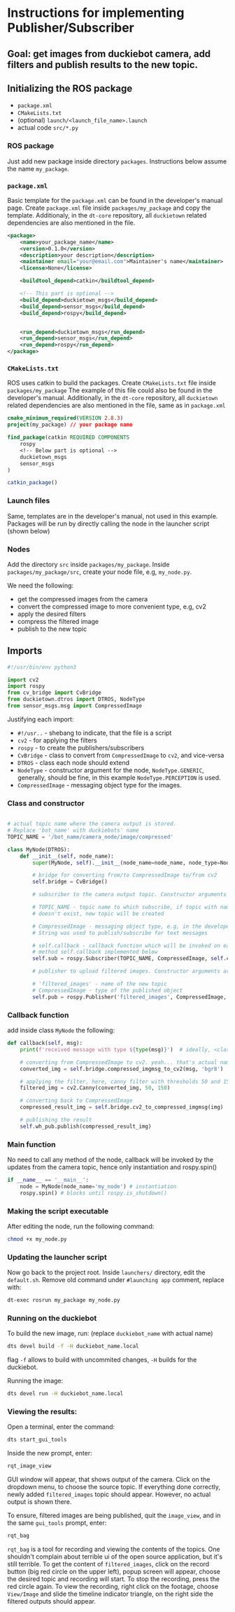 # Instructions for implementing Publisher/Subscriber

## Goal: get images from duckiebot camera, add filters and publish results to the new topic.

## Initializing the ROS package
* `package.xml`
* `CMakeLists.txt`
* (optional) `launch/<launch_file_name>.launch`
* actual code `src/*.py`

### ROS package
Just add new package inside directory `packages`. Instructions below assume the name `my_package`.

### `package.xml`

Basic template for the `package.xml` can be found in the developer's manual page.
Create `package.xml` file inside `packages/my_package` and copy the template. 
Additionaly, in the `dt-core` repository, all `duckietown` related dependencies are also
mentioned in the file.

```xml
<package>
    <name>your_package_name</name>
    <version>0.1.0</version>
    <description>your description</description>
    <maintainer email="your@email.com">Maintainer's name</maintainer>
    <license>None</license>

    <buildtool_depend>catkin</buildtool_depend>

    <!-- This part is optional -->
    <build_depend>duckietown_msgs</build_depend>
    <build_depend>sensor_msgs</build_depend>
    <build_depend>rospy</build_depend>


    <run_depend>duckietown_msgs</run_depend>
    <run_depend>sensor_msgs</run_depend>
    <run_depend>rospy</run_depend>
</package>
```

### `CMakeLists.txt`
ROS uses catkin to build the packages. Create `CMakeLists.txt` file inside `packages/my_package` The example of this file could also be found in the developer's manual. Additionally, in the `dt-core` repository, all `duckietown` related
dependencies are also mentioned in the file, same as in `package.xml`

```cmake
cmake_minimum_required(VERSION 2.8.3)
project(my_package) // your package name

find_package(catkin REQUIRED COMPONENTS
    rospy
    <!-- Below part is optional -->
    duckietown_msgs
    sensor_msgs
)

catkin_package()

```

### Launch files
Same, templates are in the developer's manual, not used in this example. Packages will be run
by directly calling the node in the launcher script (shown below)



### Nodes
Add the directory `src` inside `packages/my_package`. Inside `packages/my_package/src`, create
your node file, e.g, `my_node.py`.

We need the following:

* get the compressed images from the camera
* convert the compressed image to more convenient type, e.g, cv2
* apply the desired filters
* compress the filtered image
* publish to the new topic

## Imports
```py
#!/usr/bin/env python3

import cv2
import rospy
from cv_bridge import CvBridge
from duckietown.dtros import DTROS, NodeType
from sensor_msgs.msg import CompressedImage
```
Justifying each import:
- `#!/usr..` - shebang to indicate, that the file is a script
- `cv2` - for applying the filters
- `rospy` - to create the publishers/subscribers
- `CvBridge` - class to convert from `CompressedImage` to `cv2`, and vice-versa
- `DTROS` - class each node should extend
- `NodeType` - constructor argument for the node, `NodeType.GENERIC`, generally,
should be fine, in this example `NodeType.PERCEPTION` is used.
- `CompressedImage` - messaging object type for the images.

### Class and constructor
```py

# actual topic name where the camera output is stored.
# Replace 'bot_name' with duckiebots' name
TOPIC_NAME = '/bot_name/camera_node/image/compressed'

class MyNode(DTROS):
    def __init__(self, node_name):
        super(MyNode, self).__init__(node_name=node_name, node_type=NodeType.PERCEPTION)

        # bridge for converting from/to CompressedImage to/from cv2
        self.bridge = CvBridge()

        # subscriber to the camera output topic. Constructor arguments are following:

        # TOPIC_NAME - topic name to which subscribe, if topic with name TOPIC_NAME
        # doesn't exist, new topic will be created

        # CompressedImage - messaging object type, e.g, in the developer manual example
        # String was used to publish/subscribe for text messages

        # self.callback - callback function which will be invoked on each notify,
        # method self.callback implemented below
        self.sub = rospy.Subscriber(TOPIC_NAME, CompressedImage, self.callback, queue_size=1)

        # publisher to upload filtered images. Constructor arguments are following:

        # 'filtered_images' - name of the new topic
        # CompressedImage - type of the published object
        self.pub = rospy.Publisher('filtered_images', CompressedImage, queue_size=1)
```

### Callback function
add inside class `MyNode` the following:

```py
def callback(self, msg):
    print(f'received message with type ${type(msg)}')  # ideally, <class 'CompressedImage'>

    # converting from CompressedImage to cv2. yeah... that's actual name of the method 
    converted_img = self.bridge.compressed_imgmsg_to_cv2(msg, 'bgr8')

    # applying the filter, here, canny filter with thresholds 50 and 150
    filtered_img = cv2.Canny(converted_img, 50, 150)

    # converting back to CompressedImage
    compressed_result_img = self.bridge.cv2_to_compressed_imgmsg(img)

    # publishing the result
    self.wh_pub.publish(compressed_result_img)
```

### Main function
No need to call any method of the node, callback will be invoked by the updates from the
camera topic, hence only instantiation and rospy.spin()

```py
if __name__ == '__main__':
    node = MyNode(node_name='my_node') # instantiation
    rospy.spin() # blocks until rospy.is_shutdown()
```

### Making the script executable
After editing the node, run the following command:
```sh
chmod +x my_node.py
``` 

### Updating the launcher script
Now go back to the project root. Inside `launchers/` directory, edit the `default.sh`.
Remove old command under `#launching app` comment, replace with:
```sh
dt-exec rosrun my_package my_node.py
```

### Running on the duckiebot
To build the new image, run: (replace `duckiebot_name` with actual name)
```sh
dts devel build -f -H duckiebot_name.local
```

flag `-f` allows to build with uncommited changes, `-H` builds for the duckiebot.

Running the image:
```sh
dts devel run -H duckiebot_name.local
```

### Viewing the results:
Open a terminal, enter the command:
```sh
dts start_gui_tools
```

Inside the new prompt, enter:
```sh
rqt_image_view
```

GUI window will appear, that shows output of the camera. Click on the dropdown menu,
to choose the source topic. If everything done correctly, newly added `filtered_images`
topic should appear. However, no actual output is shown there.

To ensure, filtered images are being published, quit the `image_view`, and in the same 
`gui_tools` prompt, enter:
```sh
rqt_bag
```

`rqt_bag` is a tool for recording and viewing the contents of the topics. 
One shouldn't complain about terrible ui of the open source application, but it's 
still terrible. To get the content
of `filtered_images`, click on the record button (big red circle on the upper left), 
popup screen will appear, choose the desired topic and recording will start.
To stop the recording, press the red circle again. To view the recording, right click on the
footage, choose `View/Image` and slide the timeline indicator triangle, on the right side
the filtered outputs should appear.